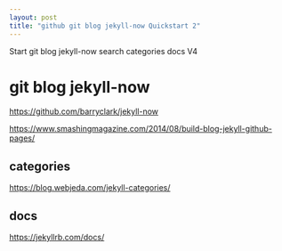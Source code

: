 ```yaml
---
layout: post 
title: "github git blog jekyll-now Quickstart 2"
---
```


Start git blog jekyll-now  search  categories docs V4


# git blog jekyll-now

https://github.com/barryclark/jekyll-now 

https://www.smashingmagazine.com/2014/08/build-blog-jekyll-github-pages/

## categories 

https://blog.webjeda.com/jekyll-categories/

## docs

https://jekyllrb.com/docs/

